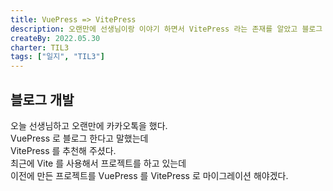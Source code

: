 ```yaml
---
title: VuePress => VitePress
description: 오랜만에 선생님이랑 이야기 하면서 VitePress 라는 존재를 알았고 블로그 개발로 사용해 볼려고 한다.
createBy: 2022.05.30
charter: TIL3
tags: ["일지", "TIL3"]
---
```


## 블로그 개발

오늘 선생님하고 오랜만에 카카오톡을 했다.  
VuePress 로 블로그 한다고 말했는데  
VitePress 를 추천해 주셨다.  
최근에 Vite 를 사용해서 프로젝트를 하고 있는데  
이전에 만든 프로젝트를 VuePress 를 VitePress 로 마이그레이션 해야겠다.
